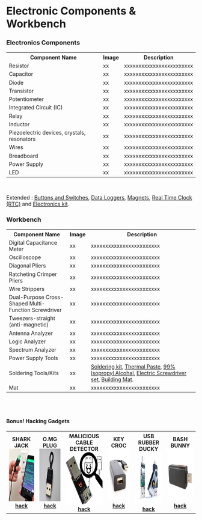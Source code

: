 # Electronic Components & Workbench


### Electronics Components

<table style="width:100%" >
<tr>
<th>Component Name</th>
<th>Image</th>
<th>Description</th>
</tr>

<tr>
<td>Resistor</td>
<td>xx</td>
<td>xxxxxxxxxxxxxxxxxxxxxxxx</td>
</tr>

<tr>
<td>Capacitor</td>
<td>xx</td>
<td>xxxxxxxxxxxxxxxxxxxxxxxx</td>
</tr>

<tr>
<td>Diode</td>
<td>xx</td>
<td>xxxxxxxxxxxxxxxxxxxxxxxx</td>
</tr>

<tr>
<td>Transistor</td>
<td>xx</td>
<td>xxxxxxxxxxxxxxxxxxxxxxxx</td>
</tr>

<tr>
<td>Potentiometer</td>
<td>xx</td>
<td>xxxxxxxxxxxxxxxxxxxxxxxx</td>
</tr>

<tr>
<td>Integrated Circuit (IC)</td>
<td>xx</td>
<td>xxxxxxxxxxxxxxxxxxxxxxxx</td>
</tr>

<tr>
<td>Relay</td>
<td>xx</td>
<td>xxxxxxxxxxxxxxxxxxxxxxxx</td>
</tr>

<tr>
<td>Inductor</td>
<td>xx</td>
<td>xxxxxxxxxxxxxxxxxxxxxxxx</td>
</tr>

<tr>
<td>Piezoelectric devices, crystals, resonators</td>
<td>xx</td>
<td>xxxxxxxxxxxxxxxxxxxxxxxx</td>
</tr>

<tr>
<td>Wires</td>
<td>xx</td>
<td>xxxxxxxxxxxxxxxxxxxxxxxx</td>
</tr>

<tr>
<td>Breadboard</td>
<td>xx</td>
<td>xxxxxxxxxxxxxxxxxxxxxxxx</td>
</tr>
</tr>


<tr>
<td>Power Supply</td>
<td>xx</td>
<td>xxxxxxxxxxxxxxxxxxxxxxxx</td>
</tr>
</tr>


<tr>
<td>LED</td>
<td>xx</td>
<td>xxxxxxxxxxxxxxxxxxxxxxxx</td>
</tr>
</tr>


</table>
<br />

Extended :  [Buttons and Switches](https://www.sparkfun.com/categories/145), [Data Loggers](https://www.sparkfun.com/categories/589), [Magnets](https://www.sparkfun.com/categories/322), [Real Time Clock (RTC)](https://www.sparkfun.com/categories/358) and [Electronics kit](https://www.amazon.de/-/en/Electronic-Components-Electrical-Technology-Breadboard/dp/B08TLTHWD7/).

### Workbench

<table style="width:100%" >
<tr>
<th>Component Name</th>
<th>Image</th>
<th>Description</th>
</tr>

<tr>
<td>Digital Capacitance Meter</td>
<td>xx</td>
<td>xxxxxxxxxxxxxxxxxxxxxxxx</td>
</tr>

<tr>
<td>Oscilloscope</td>
<td>xx</td>
<td>xxxxxxxxxxxxxxxxxxxxxxxx</td>
</tr>

<tr>
<td>Diagonal Pliers</td>
<td>xx</td>
<td>xxxxxxxxxxxxxxxxxxxxxxxx</td>
</tr>

<tr>
<td>Ratcheting Crimper Pliers</td>
<td>xx</td>
<td>xxxxxxxxxxxxxxxxxxxxxxxx</td>
</tr>

<tr>
<td>Wire Strippers</td>
<td>xx</td>
<td>xxxxxxxxxxxxxxxxxxxxxxxx</td>
</tr>

<tr>
<td>Dual-Purpose Cross-Shaped Multi-Function Screwdriver</td>
<td>xx</td>
<td>xxxxxxxxxxxxxxxxxxxxxxxx</td>
</tr>

<tr>
<td>
Tweezers-straight (anti-magnetic)</td>
<td>xx</td>
<td>xxxxxxxxxxxxxxxxxxxxxxxx</td>
</tr>

<tr>
<td>Antenna Analyzer
</td>
<td>xx</td>
<td>xxxxxxxxxxxxxxxxxxxxxxxx</td>
</tr>

<tr>
<td>Logic Analyzer</td>
<td>xx</td>
<td>xxxxxxxxxxxxxxxxxxxxxxxx</td>
</tr>

<tr>
<td>Spectrum Analyzer
</td>
<td>xx</td>
<td>xxxxxxxxxxxxxxxxxxxxxxxx</td>
</tr>

<tr>
<td>Power Supply Tools</td>
<td>xx</td>
<td>xxxxxxxxxxxxxxxxxxxxxxxx</td>
</tr>

<tr>
<td>Soldering Tools/Kits</td>
<td>xx</td>
<td><a href="https://www.amazon.de/-/en/Electronics-Adjustable-Temperature-Multimeter-Desoldering/dp/B09CKTYTVJ/">Soldering kit</a>, <a href="https://www.amazon.com/Thermal-Grizzly-Kryonaut-Grease-Paste/dp/B011F7W3LU">Thermal Paste</a>, <a href="https://www.amazon.com/Amazon-Brand-Isopropyl-Antiseptic-Technical/dp/B07NFSFBXQ">99% Isopropyl Alcohal</a>, <a href="https://www.amazon.com/POWERGIANT-Electric-Screwdriver-Cordless-Precision/dp/B07R7TNR66">Electric Screwdriver set</a>, <a href="https://www.amazon.com/StarTech-com-24x27-5in-Desktop-Anti-Static-M3013/dp/B00009XT3H">Building Mat</a>.</td>
</tr>

<tr>
<td>Mat</td>
<td>xx</td>
<td>xxxxxxxxxxxxxxxxxxxxxxxx</td>
</tr>

</table>
<br />
<br />

#### Bonus! Hacking Gadgets

<table style="width:100%" >
<tr>
<th>SHARK JACK<br /> <img src="img/shark.png" height=140px> <a href="https://shop.hak5.org/collections/hotplug-attack-tools/products/shark-jack">hack</a></th>
<th>O.MG PLUG<br /> <img src="img/payloadplug.jpg" height=140px> <a href="https://shop.hak5.org/collections/omg-row2/products/omg-plug?variant=40035873554545">hack</a></th>
<th>MALICIOUS CABLE DETECTOR<br /> <img src="img/detector.png" height=140px> <a href="https://shop.hak5.org/collections/omg-row2/products/malicious-cable-detector-by-o-mg">hack</a></th>
<th>KEY CROC<br /> <img src="img/croc.png" height=140px> <a href="https://shop.hak5.org/collections/implants/products/key-croc?variant=21284858396785">hack</a></th>
<th>USB RUBBER DUCKY<br /> <img src="img/ducky.png" height=140px> <a href="https://shop.hak5.org/collections/hotplug-attack-tools/products/usb-rubber-ducky?variant=353378649">hack</a></th>
<th>BASH BUNNY<br /> <img src="img/bunny.png" height=140px> <a href="https://shop.hak5.org/collections/hotplug-attack-tools/products/bash-bunny">hack</a></th>
</tr>

</table>
<br />